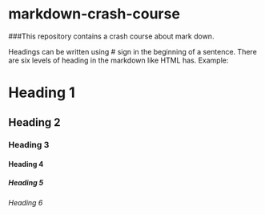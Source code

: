 # markdown-crash-course
###This repository contains a crash course about mark down.

<!-- Headings -->
Headings can be written using # sign in the beginning of a sentence. There are six levels of heading in the markdown like HTML has.
Example:
# Heading 1
## Heading 2
### Heading 3
#### Heading 4
##### Heading 5
###### Heading 6
